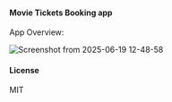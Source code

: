 <h4>Movie Tickets Booking app</h4>

App Overview:

![Screenshot from 2025-06-19 12-48-58](https://github.com/user-attachments/assets/7cbc01b6-8ede-445e-9115-355a3e4e4b87)




#### License

MIT
